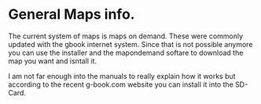 # General Maps info.
The current system of maps is maps on demand. These were commonly updated with the gbook internet system. Since that is not possible anymore you can use the installer and the mapondemand softare to download the map you want and isntall it.


I am not far enough into the manuals to really explain how it works but according to the recent g-book.com website you can install it into the SD-Card.